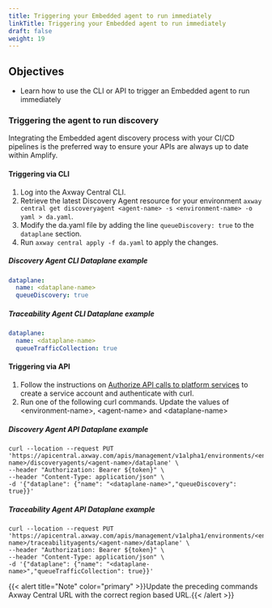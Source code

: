 ```yaml
---
title: Triggering your Embedded agent to run immediately
linkTitle: Triggering your Embedded agent to run immediately
draft: false
weight: 19
---
```


## Objectives

* Learn how to use the CLI or API to trigger an Embedded agent to run immediately

### Triggering the agent to run discovery

Integrating the Embedded agent discovery process with your CI/CD pipelines is the preferred way to ensure your APIs are always up to date within Amplify.

#### Triggering via CLI

1. Log into the Axway Central CLI.
2. Retrieve the latest Discovery Agent resource for your environment `axway central get discoveryagent <agent-name> -s <environment-name> -o yaml > da.yaml`.
3. Modify the da.yaml file by adding the line `queueDiscovery: true` to the `dataplane` section.
4. Run `axway central apply -f da.yaml` to apply the changes.

##### Discovery Agent CLI Dataplane example

```yaml
dataplane:
  name: <dataplane-name>
  queueDiscovery: true
```

##### Traceability Agent CLI Dataplane example

```yaml
dataplane:
  name: <dataplane-name>
  queueTrafficCollection: true
```

#### Triggering via API

1. Follow the instructions on [Authorize API calls to platform services](/docs/integrate_with_central/platform-auth-examples/) to create a service account and authenticate with curl.
2. Run one of the following curl commands. Update the values of &lt;environment-name&gt;, &lt;agent-name&gt; and &lt;dataplane-name&gt;

##### Discovery Agent API Dataplane example

```shell
curl --location --request PUT 'https://apicentral.axway.com/apis/management/v1alpha1/environments/<environment-name>/discoveryagents/<agent-name>/dataplane' \
--header "Authorization: Bearer ${token}" \
--header "Content-Type: application/json" \
-d '{"dataplane": {"name": "<dataplane-name>","queueDiscovery": true}}'
```

##### Traceability Agent API Dataplane example

```shell
curl --location --request PUT 'https://apicentral.axway.com/apis/management/v1alpha1/environments/<environment-name>/traceabilityagents/<agent-name>/dataplane' \
--header "Authorization: Bearer ${token}" \
--header "Content-Type: application/json" \
-d '{"dataplane": {"name": "<dataplane-name>","queueTrafficCollection": true}}'
```

{{< alert title="Note" color="primary" >}}Update the preceding commands Axway Central URL with the correct region based URL.{{< /alert >}}
